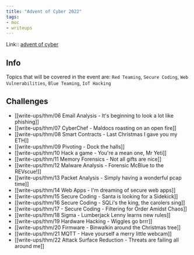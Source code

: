 ```yaml
---
title: "Advent of Cyber 2022"
tags:
- moc
- writeups
---
```


Link:: [advent of cyber](https://tryhackme.com/room/adventofcyber4)

## Info
Topics that will be covered in the event are: `Red Teaming`, `Secure Coding`, `Web Vulnerabilities`, `Blue Teaming`, `IoT Hacking`

## Challenges

- [[write-ups/thm/06 Email Analysis - It's beginning to look a lot like phishing]]
- [[write-ups/thm/07 CyberChef - Maldocs roasting on an open fire]]
- [[write-ups/thm/08 Smart Contracts - Last Christmas I gave you my ETH]]
- [[write-ups/thm/09 Pivoting - Dock the halls]]
- [[write-ups/thm/10 Hack a game - You're a mean one, Mr Yeti]]
- [[write-ups/thm/11 Memory Forensics - Not all gifts are nice]]
- [[write-ups/thm/12 Malware Analysis - Forensic McBlue to the REVscue!]]
- [[write-ups/thm/13 Packet Analysis - Simply having a wonderful pcap time]]
- [[write-ups/thm/14 Web Apps - I'm dreaming of secure web apps]]
- [[write-ups/thm/15 Secure Coding - Santa is looking for a Sidekick]]
- [[write-ups/thm/16 Secure Coding - SQLi's the king, the carolers sing]]
- [[write-ups/thm/17 - Secure Coding - Filtering for Order Amidst Chaos]]
- [[write-ups/thm/18 Sigma - Lumberjack Lenny learns new rules]]
- [[write-ups/thm/19 Hardware Hacking - Wiggles go brrr]]
- [[write-ups/thm/20 Firmware - Binwalkin around the Christmas tree]]
- [[write-ups/thm/21 MQTT - Have yourself a merry little webcam]]
- [[write-ups/thm/22 Attack Surface Reduction - Threats are failing all around me]]